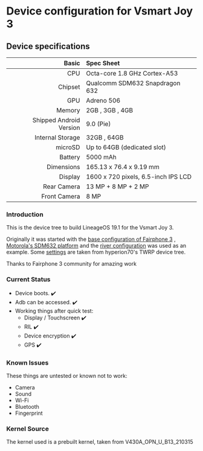 Device configuration for Vsmart Joy 3
==================================
## Device specifications

Basic   | Spec Sheet
-------:|:-------------------------
CPU     | Octa-core 1.8 GHz Cortex-A53
Chipset | Qualcomm SDM632 Snapdragon 632
GPU     | Adreno 506
Memory  | 2GB , 3GB , 4GB
Shipped Android Version | 9.0 (Pie)
Internal Storage | 32GB , 64GB
microSD | Up to 64GB (dedicated slot)
Battery | 5000 mAh
Dimensions | 165.13 x 76.4 x 9.19 mm
Display | 1600 x 720 pixels, 6.5-inch IPS LCD
Rear Camera  | 13 MP + 8 MP + 2 MP
Front Camera | 8 MP

### Introduction
This is the device tree to build LineageOS 19.1 for the Vsmart Joy 3.

Originally it was started with the [base configuration of Fairphone 3](https://github.com/LineageOS/android_device_fairphone_FP3)
, [Motorola's SDM632 platform](https://github.com/LineageOS/android_device_motorola_sdm632-common) and the [river configuration](https://github.com/LineageOS/android_device_motorola_river) was used as an example.
Some [settings](https://github.com/hyperion70/twrp_device_vsmart_casuarina) are taken from hyperion70's TWRP device tree.

Thanks to Fairphone 3 community for amazing work

### Current Status
* Device boots. :heavy_check_mark:
* Adb can be accessed. :heavy_check_mark:
* Working things after quick test:
  * Display / Touchscreen :heavy_check_mark:
  * RIL :heavy_check_mark:
  * Device encryption :heavy_check_mark:
  * GPS :heavy_check_mark:

### Known Issues
These things are untested or known not to work:
* Camera
* Sound
* Wi-Fi
* Bluetooth
* Fingerprint

### Kernel Source
The kernel used is a prebuilt kernel, taken from V430A_OPN_U_B13_210315
